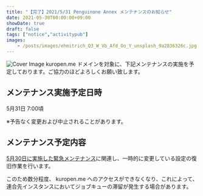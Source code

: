 ```yaml
---
title: "【完了】2021/5/31 Penguinone Annex メンテナンスのお知らせ"
date: 2021-05-30T00:00:00+09:00
showDate: true
draft: false
tags: ["notice","activitypub"]
images:
    - /posts/images/ehmitrich_Q3_W_Vb_Afd_Oo_Y_unsplash_9a2836326c.jpg
---
```

![Cover Image](/posts/images/ehmitrich_Q3_W_Vb_Afd_Oo_Y_unsplash_9a2836326c.jpg)
kuropen.me ドメインを対象に、下記メンテナンスの実施を予定しております。ご協力のほどよろしくお願い致します。

## メンテナンス実施予定日時
5月31日 7:00頃

※予告なく変更および中止されることがあります。

## メンテナンス予定内容
[5月30日に実施した緊急メンテナンス](https://kuropen.me/notes/8me7ibm2yo)に関連し、一時的に変更している設定の復旧作業を行います。

このため数分程度、 kuropen.me へのアクセスができなくなり、これによって、連合先インスタンスにおいてジョブキューの滞留が発生する場合があります。
